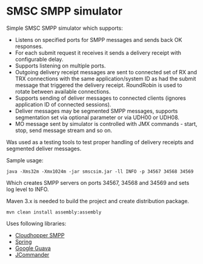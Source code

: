 SMSC SMPP simulator
=======

Simple SMSC SMPP simulator which supports:

* Listens on specified ports for SMPP messages and sends back OK responses.
* For each submit request it receives it sends a delivery receipt with configurable delay.
* Supports listening on multiple ports.
* Outgoing delivery receipt messages are sent to connected set of RX and TRX connections with the same application/system ID 
as had the submit message that triggered the delivery receipt. RoundRobin is used to rotate between available connections.
* Supports sending of deliver messages to connected clients (ignores application ID of connected sessions).
* Deliver messages may be segmented SMPP messages, supports segmentation set via optional parameter or via UDH00 or UDH08.
* MO message sent by simulator is controlled with JMX commands - start, stop, send message stream and so on.

Was used as a testing tools to test proper handling of delivery receipts and segmented deliver messages. 

Sample usage:
 
    java -Xms32m -Xmx1024m -jar smscsim.jar -ll INFO -p 34567 34568 34569

Which creates SMPP servers on ports 34567, 34568 and 34569 and sets log level to INFO.

Maven 3.x is needed to build the project and create distribution package.
 
    mvn clean install assembly:assembly

Uses following libraries:

* [Cloudhopper SMPP](https://github.com/twitter/cloudhopper-smpp)
* [Spring](http://projects.spring.io/spring-framework/)
* [Google Guava](https://code.google.com/p/guava-libraries/)
* [JCommander](http://jcommander.org/)
 